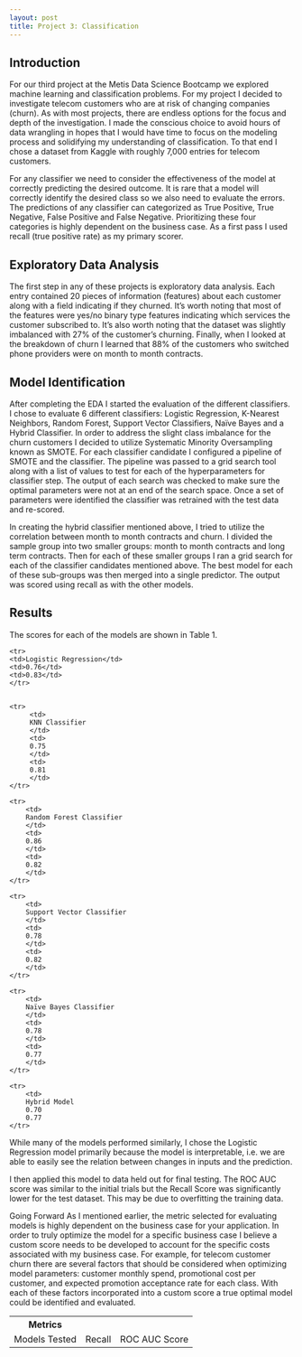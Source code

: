 ```yaml
---
layout: post
title: Project 3: Classification
---
```

## Introduction
For our third project at the Metis Data Science Bootcamp we explored machine learning and classification problems.  For my project I decided to investigate telecom customers who are at risk of changing companies (churn).  As with most projects, there are endless options for the focus and depth of the investigation.  I made the conscious choice to avoid hours of data wrangling in hopes that I would have time to focus on the modeling process and solidifying my understanding of classification.  To that end I chose a dataset from Kaggle with roughly 7,000 entries for telecom customers. 

For any classifier we need to consider the effectiveness of the model at correctly predicting the desired outcome.  It is rare that a model will correctly identify the desired class so we also need to evaluate the errors.  The predictions of any classifier can categorized as True Positive, True Negative, False Positive and False Negative.  Prioritizing these four categories is highly dependent on the business case.  As a first pass I used recall (true positive rate) as my primary scorer.

## Exploratory Data Analysis
The first step in any of these projects is exploratory data analysis.   Each entry contained 20 pieces of information (features) about each customer along with a field indicating if they churned.   It’s worth noting that most of the features were yes/no binary type features indicating which services the customer subscribed to.  It’s also worth noting that the dataset was slightly imbalanced with 27% of the customer’s churning.  Finally, when I looked at the breakdown of churn I learned that 88% of the customers who switched phone providers were on month to month contracts.

## Model Identification
After completing the EDA I started the evaluation of the different classifiers.  I chose to evaluate 6 different classifiers: Logistic Regression, K-Nearest Neighbors, Random Forest, Support Vector Classifiers, Naïve Bayes and a Hybrid Classifier.  In order to address the slight class imbalance for the churn customers I decided to utilize Systematic Minority Oversampling known as SMOTE.  For each classifier candidate I configured a pipeline of SMOTE and the classifier.  The pipeline was passed to a grid search tool along with a list of values to test for each of the hyperparameters for classifier step.  The output of each search was checked to make sure the optimal parameters were not at an end of the search space.  Once a set of parameters were identified the classifier was retrained with the test data and re-scored.

In creating the hybrid classifier mentioned above, I tried to utilize the correlation between month to month contracts and churn.  I divided the sample group into two smaller groups: month to month contracts and long term contracts.  Then for each of these smaller groups I ran a grid search for each of the classifier candidates mentioned above.  The best model for each of these sub-groups was then merged into a single predictor.  The output was scored using recall as with the other models.

## Results
The scores for each of the models are shown in Table 1.

<table>
<th> Metrics </th>
    <tr>
    <td>Models Tested</td>
    <td>Recall</td>	
    <td>ROC AUC Score</td>
    </tr>

    <tr>
    <td>Logistic Regression</td>
    <td>0.76</td>
    <td>0.83</td>
    </tr>
    

    <tr>
         <td>
         KNN Classifier	
         </td>
         <td>
         0.75	
         </td>
         <td>
         0.81
         </td>
    </tr>

    <tr>
        <td>
        Random Forest Classifier	
        </td>
        <td>
        0.86	
        </td>
        <td>
        0.82
        </td>
    </tr>

    <tr>
        <td>
        Support Vector Classifier	
        </td>
        <td>
        0.78	
        </td>
        <td>
        0.82
        </td>
    </tr>

    <tr>
        <td>
        Naïve Bayes Classifier	
        </td>
        <td>
        0.78	
        </td>
        <td>
        0.77
        </td>
    </tr>

    <tr>
        <td>
        Hybrid Model	
        0.70	
        0.77
    </tr>

While many of the models performed similarly, I chose the Logistic Regression model primarily because the model is interpretable, i.e. we are able to easily see the relation between changes in inputs and the prediction.

I then applied this model to data held out for final testing.  The ROC AUC score was similar to the initial trials but the Recall Score was significantly lower for the test dataset.  This may be due to overfitting the training data.

Going Forward
As I mentioned earlier, the metric selected for evaluating models is highly dependent on the business case for your application.  In order to truly optimize the model for a specific business case I believe a custom score needs to be developed to account for the specific costs associated with my business case.  For example, for telecom customer churn there are several factors that should be considered when optimizing model parameters: customer monthly spend, promotional cost per customer, and expected promotion acceptance rate for each class.  With each of these factors incorporated into a custom score a true optimal model could be identified and evaluated.

